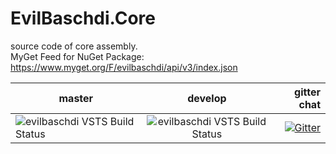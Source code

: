 # EvilBaschdi.Core
source code of core assembly.\
MyGet Feed for NuGet Package: https://www.myget.org/F/evilbaschdi/api/v3/index.json


| master | develop | gitter chat |
| ------------- |:-------------:| -----:|
| ![evilbaschdi VSTS Build Status](https://dev.azure.com/evilbaschdi/Main/_apis/build/status/Core/EvilBaschdi.Core?branchName=master) | ![evilbaschdi VSTS Build Status](https://dev.azure.com/evilbaschdi/Main/_apis/build/status/Core/EvilBaschdi.Core?branchName=develop) | [![Gitter](https://badges.gitter.im/evilbaschdi/EvilBaschdi.CoreExtended.svg)](https://gitter.im/evilbaschdi/EvilBaschdi.Core?utm_source=badge&utm_medium=badge&utm_campaign=pr-badge&utm_content=badge) |
